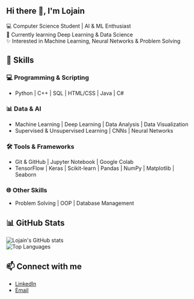 ## Hi there 👋, I'm Lojain

💻 Computer Science Student | AI & ML Enthusiast  
🌱 Currently learning Deep Learning & Data Science  
✨ Interested in Machine Learning, Neural Networks & Problem Solving 

## 🚀 Skills  
### 💻 Programming & Scripting  
- Python | C++ | SQL | HTML/CSS | Java | C# 

### 📊 Data & AI  
- Machine Learning | Deep Learning | Data Analysis | Data Visualization  
- Supervised & Unsupervised Learning | CNNs | Neural Networks  

### 🛠️ Tools & Frameworks  
- Git & GitHub | Jupyter Notebook | Google Colab  
- TensorFlow | Keras | Scikit-learn | Pandas | NumPy | Matplotlib | Seaborn  

### 🌐 Other Skills  
- Problem Solving | OOP | Database Management  

## 📊 GitHub Stats  
![Lojain's GitHub stats](https://github-readme-stats.vercel.app/api?username=LojainnnMohameddd&show_icons=true&theme=radical)  
![Top Languages](https://github-readme-stats.vercel.app/api/top-langs/?username=LojainnnMohameddd&layout=compact&theme=radical)  

## 📫 Connect with me  
- [LinkedIn](www.linkedin.com/in/lojain-mohamed-798243268)  
- [Email](mailto:lojainmohamed795@gmail.com)  

  
